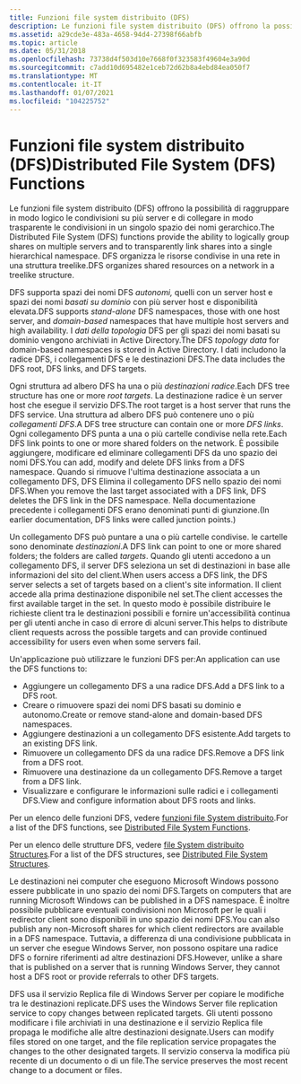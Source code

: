 ```yaml
---
title: Funzioni file system distribuito (DFS)
description: Le funzioni file system distribuito (DFS) offrono la possibilità di raggruppare in modo logico le condivisioni su più server e di collegare in modo trasparente le condivisioni in un singolo spazio dei nomi gerarchico. DFS organizza le risorse condivise in una rete in una struttura treelike.
ms.assetid: a29cde3e-483a-4658-94d4-27398f66abfb
ms.topic: article
ms.date: 05/31/2018
ms.openlocfilehash: 73738d4f503d10e7668f0f323583f49604e3a90d
ms.sourcegitcommit: c7add10d695482e1ceb72d62b8a4ebd84ea050f7
ms.translationtype: MT
ms.contentlocale: it-IT
ms.lasthandoff: 01/07/2021
ms.locfileid: "104225752"
---
```

# <a name="distributed-file-system-dfs-functions"></a><span data-ttu-id="8e47c-104">Funzioni file system distribuito (DFS)</span><span class="sxs-lookup"><span data-stu-id="8e47c-104">Distributed File System (DFS) Functions</span></span>

<span data-ttu-id="8e47c-105">Le funzioni file system distribuito (DFS) offrono la possibilità di raggruppare in modo logico le condivisioni su più server e di collegare in modo trasparente le condivisioni in un singolo spazio dei nomi gerarchico.</span><span class="sxs-lookup"><span data-stu-id="8e47c-105">The Distributed File System (DFS) functions provide the ability to logically group shares on multiple servers and to transparently link shares into a single hierarchical namespace.</span></span> <span data-ttu-id="8e47c-106">DFS organizza le risorse condivise in una rete in una struttura treelike.</span><span class="sxs-lookup"><span data-stu-id="8e47c-106">DFS organizes shared resources on a network in a treelike structure.</span></span>

<span data-ttu-id="8e47c-107">DFS supporta spazi dei nomi DFS *autonomi,* quelli con un server host e spazi dei nomi *basati su dominio* con più server host e disponibilità elevata.</span><span class="sxs-lookup"><span data-stu-id="8e47c-107">DFS supports *stand-alone* DFS namespaces, those with one host server, and *domain-based* namespaces that have multiple host servers and high availability.</span></span> <span data-ttu-id="8e47c-108">I *dati della topologia* DFS per gli spazi dei nomi basati su dominio vengono archiviati in Active Directory.</span><span class="sxs-lookup"><span data-stu-id="8e47c-108">The DFS *topology data* for domain-based namespaces is stored in Active Directory.</span></span> <span data-ttu-id="8e47c-109">I dati includono la radice DFS, i collegamenti DFS e le destinazioni DFS.</span><span class="sxs-lookup"><span data-stu-id="8e47c-109">The data includes the DFS root, DFS links, and DFS targets.</span></span>

<span data-ttu-id="8e47c-110">Ogni struttura ad albero DFS ha una o più *destinazioni radice*.</span><span class="sxs-lookup"><span data-stu-id="8e47c-110">Each DFS tree structure has one or more *root targets*.</span></span> <span data-ttu-id="8e47c-111">La destinazione radice è un server host che esegue il servizio DFS.</span><span class="sxs-lookup"><span data-stu-id="8e47c-111">The root target is a host server that runs the DFS service.</span></span> <span data-ttu-id="8e47c-112">Una struttura ad albero DFS può contenere uno o più *collegamenti DFS*.</span><span class="sxs-lookup"><span data-stu-id="8e47c-112">A DFS tree structure can contain one or more *DFS links*.</span></span> <span data-ttu-id="8e47c-113">Ogni collegamento DFS punta a una o più cartelle condivise nella rete.</span><span class="sxs-lookup"><span data-stu-id="8e47c-113">Each DFS link points to one or more shared folders on the network.</span></span> <span data-ttu-id="8e47c-114">È possibile aggiungere, modificare ed eliminare collegamenti DFS da uno spazio dei nomi DFS.</span><span class="sxs-lookup"><span data-stu-id="8e47c-114">You can add, modify and delete DFS links from a DFS namespace.</span></span> <span data-ttu-id="8e47c-115">Quando si rimuove l'ultima destinazione associata a un collegamento DFS, DFS Elimina il collegamento DFS nello spazio dei nomi DFS.</span><span class="sxs-lookup"><span data-stu-id="8e47c-115">When you remove the last target associated with a DFS link, DFS deletes the DFS link in the DFS namespace.</span></span> <span data-ttu-id="8e47c-116">Nella documentazione precedente i collegamenti DFS erano denominati punti di giunzione.</span><span class="sxs-lookup"><span data-stu-id="8e47c-116">(In earlier documentation, DFS links were called junction points.)</span></span>

<span data-ttu-id="8e47c-117">Un collegamento DFS può puntare a una o più cartelle condivise. le cartelle sono denominate *destinazioni*.</span><span class="sxs-lookup"><span data-stu-id="8e47c-117">A DFS link can point to one or more shared folders; the folders are called *targets*.</span></span> <span data-ttu-id="8e47c-118">Quando gli utenti accedono a un collegamento DFS, il server DFS seleziona un set di destinazioni in base alle informazioni del sito del client.</span><span class="sxs-lookup"><span data-stu-id="8e47c-118">When users access a DFS link, the DFS server selects a set of targets based on a client's site information.</span></span> <span data-ttu-id="8e47c-119">Il client accede alla prima destinazione disponibile nel set.</span><span class="sxs-lookup"><span data-stu-id="8e47c-119">The client accesses the first available target in the set.</span></span> <span data-ttu-id="8e47c-120">In questo modo è possibile distribuire le richieste client tra le destinazioni possibili e fornire un'accessibilità continua per gli utenti anche in caso di errore di alcuni server.</span><span class="sxs-lookup"><span data-stu-id="8e47c-120">This helps to distribute client requests across the possible targets and can provide continued accessibility for users even when some servers fail.</span></span>

<span data-ttu-id="8e47c-121">Un'applicazione può utilizzare le funzioni DFS per:</span><span class="sxs-lookup"><span data-stu-id="8e47c-121">An application can use the DFS functions to:</span></span>

- <span data-ttu-id="8e47c-122">Aggiungere un collegamento DFS a una radice DFS.</span><span class="sxs-lookup"><span data-stu-id="8e47c-122">Add a DFS link to a DFS root.</span></span>
- <span data-ttu-id="8e47c-123">Creare o rimuovere spazi dei nomi DFS basati su dominio e autonomo.</span><span class="sxs-lookup"><span data-stu-id="8e47c-123">Create or remove stand-alone and domain-based DFS namespaces.</span></span>
- <span data-ttu-id="8e47c-124">Aggiungere destinazioni a un collegamento DFS esistente.</span><span class="sxs-lookup"><span data-stu-id="8e47c-124">Add targets to an existing DFS link.</span></span>
- <span data-ttu-id="8e47c-125">Rimuovere un collegamento DFS da una radice DFS.</span><span class="sxs-lookup"><span data-stu-id="8e47c-125">Remove a DFS link from a DFS root.</span></span>
- <span data-ttu-id="8e47c-126">Rimuovere una destinazione da un collegamento DFS.</span><span class="sxs-lookup"><span data-stu-id="8e47c-126">Remove a target from a DFS link.</span></span>
- <span data-ttu-id="8e47c-127">Visualizzare e configurare le informazioni sulle radici e i collegamenti DFS.</span><span class="sxs-lookup"><span data-stu-id="8e47c-127">View and configure information about DFS roots and links.</span></span>

<span data-ttu-id="8e47c-128">Per un elenco delle funzioni DFS, vedere [funzioni file System distribuito](distributed-file-system-functions.md).</span><span class="sxs-lookup"><span data-stu-id="8e47c-128">For a list of the DFS functions, see [Distributed File System Functions](distributed-file-system-functions.md).</span></span>

<span data-ttu-id="8e47c-129">Per un elenco delle strutture DFS, vedere [file System distribuito Structures](distributed-file-system-structures.md).</span><span class="sxs-lookup"><span data-stu-id="8e47c-129">For a list of the DFS structures, see [Distributed File System Structures](distributed-file-system-structures.md).</span></span>

<span data-ttu-id="8e47c-130">Le destinazioni nei computer che eseguono Microsoft Windows possono essere pubblicate in uno spazio dei nomi DFS.</span><span class="sxs-lookup"><span data-stu-id="8e47c-130">Targets on computers that are running Microsoft Windows can be published in a DFS namespace.</span></span> <span data-ttu-id="8e47c-131">È inoltre possibile pubblicare eventuali condivisioni non Microsoft per le quali i redirector client sono disponibili in uno spazio dei nomi DFS.</span><span class="sxs-lookup"><span data-stu-id="8e47c-131">You can also publish any non-Microsoft shares for which client redirectors are available in a DFS namespace.</span></span> <span data-ttu-id="8e47c-132">Tuttavia, a differenza di una condivisione pubblicata in un server che esegue Windows Server, non possono ospitare una radice DFS o fornire riferimenti ad altre destinazioni DFS.</span><span class="sxs-lookup"><span data-stu-id="8e47c-132">However, unlike a share that is published on a server that is running Windows Server, they cannot host a DFS root or provide referrals to other DFS targets.</span></span>

<span data-ttu-id="8e47c-133">DFS usa il servizio Replica file di Windows Server per copiare le modifiche tra le destinazioni replicate.</span><span class="sxs-lookup"><span data-stu-id="8e47c-133">DFS uses the Windows Server file replication service to copy changes between replicated targets.</span></span> <span data-ttu-id="8e47c-134">Gli utenti possono modificare i file archiviati in una destinazione e il servizio Replica file propaga le modifiche alle altre destinazioni designate.</span><span class="sxs-lookup"><span data-stu-id="8e47c-134">Users can modify files stored on one target, and the file replication service propagates the changes to the other designated targets.</span></span> <span data-ttu-id="8e47c-135">Il servizio conserva la modifica più recente di un documento o di un file.</span><span class="sxs-lookup"><span data-stu-id="8e47c-135">The service preserves the most recent change to a document or files.</span></span>

